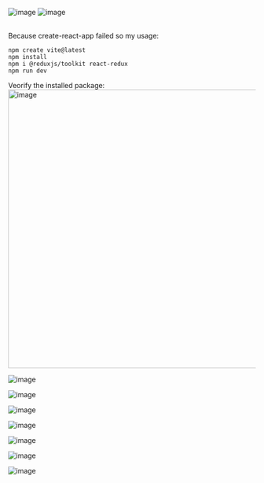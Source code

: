 ![image](https://github.com/zhangguanghuib/NewCommerceSDK/assets/14832260/731c0027-08cf-4f32-a09c-0319f46ea282)
![image](https://github.com/zhangguanghuib/NewCommerceSDK/assets/14832260/c70d920d-0892-48e0-a46d-420b483bb7e4)

<br/>
Because create-react-app failed so my usage:<br/>

```
npm create vite@latest
npm install
npm i @reduxjs/toolkit react-redux
npm run dev
```
Veorify the installed package:<br/>
<img width="567" alt="image" src="https://github.com/zhangguanghuib/NewCommerceSDK/assets/14832260/ff94046a-f0c5-43d3-bf21-63e4c1ffe28e"><br/>

![image](https://github.com/zhangguanghuib/NewCommerceSDK/assets/14832260/689523fc-931e-4039-9ab8-1c4a4040b715)

![image](https://github.com/zhangguanghuib/NewCommerceSDK/assets/14832260/b390bc62-4ec7-4cb6-8bad-1e23b13c9e88)

![image](https://github.com/zhangguanghuib/NewCommerceSDK/assets/14832260/b68a79b7-d37c-4660-8e14-f70c1014c1fa)

![image](https://github.com/zhangguanghuib/NewCommerceSDK/assets/14832260/2a3b3324-fb2b-4133-b556-a040d9cdb45a)

![image](https://github.com/zhangguanghuib/NewCommerceSDK/assets/14832260/fd483b16-bef3-4574-9f22-86982823d822)

![image](https://github.com/zhangguanghuib/Copilot/assets/14832260/25d43fa7-928f-4e3a-acec-600f54ed7cb7)

![image](https://github.com/zhangguanghuib/Copilot/assets/14832260/1b4063f8-82f1-4318-8a8f-794899cee222)


